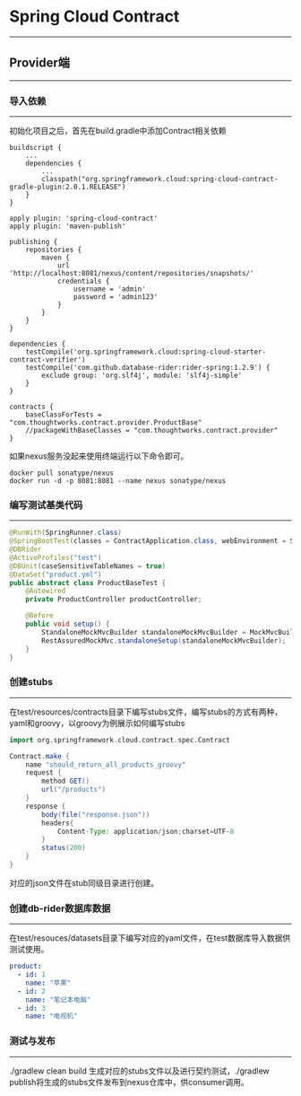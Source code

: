 # Spring Cloud Contract

---

## Provider端

---

### 导入依赖

---

初始化项目之后，首先在build.gradle中添加Contract相关依赖

```
buildscript {
    ...
    dependencies {
        ...
        classpath("org.springframework.cloud:spring-cloud-contract-gradle-plugin:2.0.1.RELEASE")
    }
}

apply plugin: 'spring-cloud-contract'
apply plugin: 'maven-publish'

publishing {
    repositories {
        maven {
            url 'http://localhost:8081/nexus/content/repositories/snapshots/'
            credentials {
                username = 'admin'
                password = 'admin123'
            }
        }
    }
}

dependencies {
    testCompile('org.springframework.cloud:spring-cloud-starter-contract-verifier')
    testCompile('com.github.database-rider:rider-spring:1.2.9') {
        exclude group: 'org.slf4j', module: 'slf4j-simple'
    }
}

contracts {
    baseClassForTests = "com.thoughtworks.contract.provider.ProductBase"
    //packageWithBaseClasses = "com.thoughtworks.contract.provider"
}
```

如果nexus服务没起来使用终端运行以下命令即可。

```
docker pull sonatype/nexus
docker run -d -p 8081:8081 --name nexus sonatype/nexus
```

### 编写测试基类代码

---

```java
@RunWith(SpringRunner.class)
@SpringBootTest(classes = ContractApplication.class, webEnvironment = SpringBootTest.WebEnvironment.MOCK)
@DBRider
@ActiveProfiles("test")
@DBUnit(caseSensitiveTableNames = true)
@DataSet("product.yml")
public abstract class ProductBaseTest {
    @Autowired
    private ProductController productController;

    @Before
    public void setup() {
        StandaloneMockMvcBuilder standaloneMockMvcBuilder = MockMvcBuilders.standaloneSetup(productController);
        RestAssuredMockMvc.standaloneSetup(standaloneMockMvcBuilder);
    }
}
```

### 创建stubs

---

在test/resources/contracts目录下编写stubs文件，编写stubs的方式有两种，yaml和groovy，以groovy为例展示如何编写stubs

```groovy
import org.springframework.cloud.contract.spec.Contract

Contract.make {
    name "should_return_all_products_groovy"
    request {
        method GET()
        url("/products")
    }
    response {
        body(file("response.json"))
        headers{
            Content-Type: application/json;charset=UTF-8
        }
        status(200)
    }
}
```

对应的json文件在stub同级目录进行创建。

### 创建db-rider数据库数据

---

在test/resouces/datasets目录下编写对应的yaml文件，在test数据库导入数据供测试使用。

```yaml
product:
  - id: 1
    name: "苹果"
  - id: 2
    name: "笔记本电脑"
  - id: 3
    name: "电视机"
```

### 测试与发布

---

./gradlew clean build 生成对应的stubs文件以及进行契约测试，./gradlew publish将生成的stubs文件发布到nexus仓库中，供consumer调用。